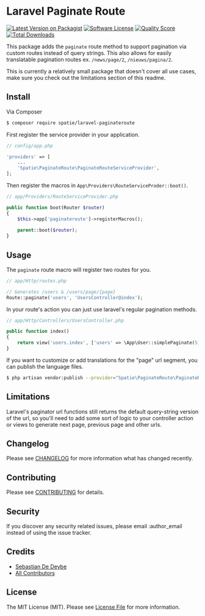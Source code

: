 # Laravel Paginate Route

[![Latest Version on Packagist](https://img.shields.io/packagist/v/spatie/laravel-paginateroute.svg?style=flat-square)](https://packagist.org/packages/spatie/laravel-paginateroute)
[![Software License](https://img.shields.io/badge/license-MIT-brightgreen.svg?style=flat-square)](LICENSE.md)
[![Quality Score](https://img.shields.io/scrutinizer/g/thephpspatie/laravel-paginateroute.svg?style=flat-square)](https://scrutinizer-ci.com/g/thephpspatie/laravel-paginateroute)
[![Total Downloads](https://img.shields.io/packagist/dt/spatie/laravel-paginateroute.svg?style=flat-square)](https://packagist.org/packages/spatie/laravel-paginateroute)

This package adds the `paginate` route method to support pagination via custom routes instead of query strings. This also allows for easily translatable pagination routes ex. `/news/page/2`, `/nieuws/pagina/2`.

This is currently a relatively small package that doesn't cover all use cases, make sure you check out the limitations section of this readme.

## Install

Via Composer

``` bash
$ composer require spatie/laravel-paginateroute
```

First register the service provider in your application.

``` php
// config/app.php

'providers' => [
    ...
    'Spatie\PaginateRoute\PaginateRouteServiceProvider',
];
```

Then register the macros in `App\Providers\RouteServiceProder::boot()`.

``` php
// app/Providers/RouteServiceProvider.php

public function boot(Router $router)
{
    $this->app['paginateroute']->registerMacros();
    
    parent::boot($router);
}
```

## Usage

The `paginate` route macro will register two routes for you.

``` php
// app/Http/routes.php

// Generates /users & /users/page/{page}
Route::paginate('users', 'UsersController@index');

```

In your route's action you can just use laravel's regular pagination methods.

``` php
// app/Http/Controllers/UsersController.php

public function index()
{
    return view('users.index', ['users' => \App\User::simplePaginate(5)]);
}
```

If you want to customize or add translations for the "page" url segment, you can publish the language files.

``` bash
$ php artisan vendor:publish --provider="Spatie\PaginateRoute\PaginateRouteServiceProvider"
```


## Limitations

Laravel's paginator url functions still returns the default query-string version of the url, so you'll need to add some sort of logic to your controller action or views to generate next page, previous page and other urls.

## Changelog

Please see [CHANGELOG](CHANGELOG.md) for more information what has changed recently.

## Contributing

Please see [CONTRIBUTING](CONTRIBUTING.md) for details.

## Security

If you discover any security related issues, please email :author_email instead of using the issue tracker.

## Credits

- [Sebastian De Deybe](https://github.com/sebastiandedeyne)
- [All Contributors](../../contributors)

## License

The MIT License (MIT). Please see [License File](LICENSE.md) for more information.
